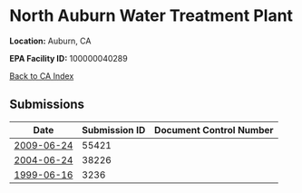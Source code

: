 # North Auburn Water Treatment Plant

**Location:** Auburn, CA

**EPA Facility ID:** 100000040289

[Back to CA Index](../../index.md)

## Submissions

| Date | Submission ID | Document Control Number |
|------|--------------|-------------------------|
| [2009-06-24](submissions/55421.md) | 55421 |  |
| [2004-06-24](submissions/38226.md) | 38226 |  |
| [1999-06-16](submissions/3236.md) | 3236 |  |
